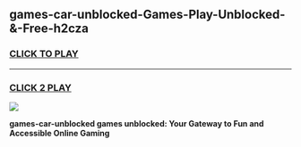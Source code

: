 
## games-car-unblocked-Games-Play-Unblocked-&-Free-h2cza
<h3>
<a href="https://premium76.site?title=games-car-unblocked&ref=24A">CLICK TO PLAY</a></h3>
<hr>

<h3>
<a href="https://premium76.site?title=games-car-unblocked&ref=24A">CLICK 2 PLAY</a>
  
</h3>

<a href="https://premium76.site?title=games-car-unblocked&ref=24A"><img src="https://clearcache.store/games.png"></a>


**games-car-unblocked games unblocked: Your Gateway to Fun and Accessible Online Gaming**
